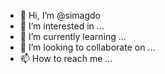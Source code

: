 - 👋 Hi, I’m @simagdo
- 👀 I’m interested in ...
- 🌱 I’m currently learning ...
- 💞️ I’m looking to collaborate on ...
- 📫 How to reach me ...

<!---
simagdo/simagdo is a ✨ special ✨ repository because its `README.md` (this file) appears on your GitHub profile.
You can click the Preview link to take a look at your changes.
--->
